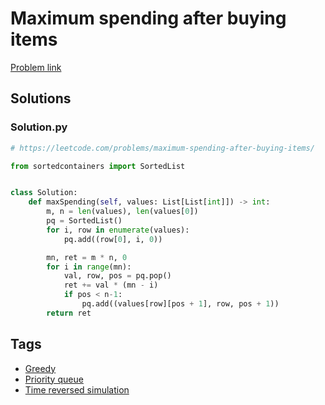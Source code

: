 # Maximum spending after buying items

[Problem link](https://leetcode.com/problems/maximum-spending-after-buying-items/)

## Solutions


### Solution.py
```py
# https://leetcode.com/problems/maximum-spending-after-buying-items/

from sortedcontainers import SortedList


class Solution:
    def maxSpending(self, values: List[List[int]]) -> int:
        m, n = len(values), len(values[0])
        pq = SortedList()
        for i, row in enumerate(values):
            pq.add((row[0], i, 0))

        mn, ret = m * n, 0
        for i in range(mn):
            val, row, pos = pq.pop()
            ret += val * (mn - i)
            if pos < n-1:
                pq.add((values[row][pos + 1], row, pos + 1))
        return ret
```
## Tags

* [Greedy](/Collections/greedy.md#greedy)
* [Priority queue](/Collections/priority-queue.md#priority-queue)
* [Time reversed simulation](/Collections/time-reversed-simulation.md#time-reversed-simulation)

